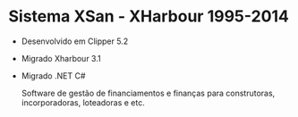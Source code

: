 # Sistema XSan - XHarbour 1995-2014

- Desenvolvido em Clipper 5.2

- Migrado Xharbour 3.1

- Migrado .NET C#

  

  Software de gestão de financiamentos e finanças para construtoras, incorporadoras, loteadoras e etc.

  